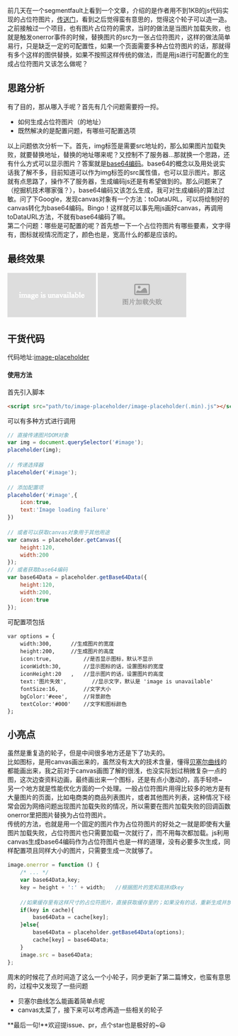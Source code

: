 前几天在一个segmentfault上看到一个文章，介绍的是作者用不到1KB的js代码实现的占位符图片，[传送门](http://segmentfault.com/a/1190000004161123)，看到之后觉得蛮有意思的，觉得这个轮子可以造一造。  
之前接触过一个项目，也有图片占位符的需求，当时的做法是当图片加载失败，也就是触发onerror事件的时候，替换图片的src为一张占位符图片，这样的做法简单易行，只是缺乏一定的可配置性，如果一个页面需要多种占位符图片的话，那就得有多个这样的图供替换，如果不按照这样传统的做法，而是用js进行可配置化的生成占位符图片又该怎么做呢？  

## 思路分析
有了目的，那从哪入手呢？首先有几个问题需要捋一捋。
- 如何生成占位符图片（的地址）
- 既然解决的是配置问题，有哪些可配置选项

以上问题依次分析一下。首先，img标签是需要src地址的，那么如果图片加载失败，就要替换地址，替换的地址哪来呢？又控制不了服务器...那就换一个思路，还有什么方式可以显示图片？答案就是[base64编码](https://zh.wikipedia.org/zh/Base64)。base64的概念以及用处说实话我了解不多，目前知道可以作为img标签的src属性值，也可以显示图片。那这就有点思路了，操作不了服务器，生成编码js还是有希望做到的。那么问题来了（挖掘机技术哪家强？），base64编码又该怎么生成，我可对生成编码的算法过敏。问了下Google，发现canvas对象有一个方法：toDataURL，可以将绘制好的canvas转化为base64编码。Bingo！这样就可以事先用js画好canvas，再调用toDataURL方法，不就有base64编码了嘛。    
第二个问题：哪些是可配置的呢？首先想一下一个占位符图片有哪些要素，文字得有，图标就视情况而定了，颜色也是，宽高什么的都是应该的。  

## 最终效果
![](../gallery/image-placeholder/default-image.png)
![](../gallery/image-placeholder/options-image.png)

## 干货代码
代码地址:[image-placeholder](https://github.com/y8n/image-placeholder)

#### 使用方法
首先引入脚本

``` html
<script src="path/to/image-placeholder/image-placeholder(.min).js"></script>
```
可以有多种方式进行调用

``` javascript
// 直接传递图片DOM对象
var img = document.querySelector('#image');
placeholder(img);

// 传递选择器
placeholder('#image');

// 添加配置项
placeholder('#image',{
    icon:true,
    text:'Image loading failure'
})

// 或者可以获取canvas对象用于其他用途
var canvas = placeholder.getCanvas({
    height:120,
    width:200
});
// 或者获取base64编码
var base64Data = placeholder.getBase64Data({
    height:120,
    width:200,
    icon:true
});
```
可配置项包括

```
var options = {
    width:300,		//生成图片的宽度
    height:200,		//生成图片的高度
    icon:true,   		//是否显示图标，默认不显示
    iconWidth:30,		//显示图标的话，设置图标的宽度
    iconHeight:20	,	//显示图片的话，设置图片的高度
    text:'图片失效',		//显示文字，默认是 'image is unavailable'
    fontSize:16,		//文字大小
    bgColor:'#eee',		//背景颜色
    textColor:'#000'	//文字和图标颜色
};
```

## 小亮点
虽然是重复造的轮子，但是中间很多地方还是下了功夫的。  
比如图标，是用canvas画出来的，虽然没有太大的技术含量，懂得[贝塞尔曲线](https://zh.wikipedia.org/wiki/%E8%B2%9D%E8%8C%B2%E6%9B%B2%E7%B7%9A)的都能画出来，我之前对于canvas画图了解的很浅，也没实际划过稍微复杂一点的图，这次边查资料边画，最终画出来一个图标，还是有点小激动的，高手轻喷~  
另一个地方就是性能优化方面的一个处理。一般占位符图片用得比较多的地方是有大量图片的页面，比如电商类的商品列表图片，或者其他图片列表，这种情况下经常会因为网络问题出现图片加载失败的情况，所以需要在图片加载失败的回调函数onerror里把图片替换为占位符图片。  
传统的方法，也就是用一个固定的图片作为占位符图片的好处之一就是即使有大量图片加载失败，占位符图片也只需要加载一次就行了，而不用每次都加载。js利用canvas生成base64编码作为占位符图片也是一样的道理，没有必要多次生成，同样配置项且同样大小的图片，只需要生成一次就够了。

``` javascript
image.onerror = function () {
    /* ... */
    var base64Data,key;
    key = height + ':' + width;   //根据图片的宽和高拼成key
    
    //如果缓存里有这样尺寸的占位符图片，直接获取缓存里的；如果没有的话，重新生成并放到缓存里
    if(key in cache){   
        base64Data = cache[key];
    }else{
        base64Data = placeholder.getBase64Data(options);
        cache[key] = base64Data;
    }
    image.src = base64Data;
};
```

周末的时候花了点时间造了这么一个小轮子，同步更新了第二篇博文，也蛮有意思的，过程中又发现了一些问题
- 贝塞尔曲线怎么能画着简单点呢
- canvas太菜了，接下来可以考虑再造一些相关的轮子

**最后一句!**欢迎提issue、pr，点个star也是极好的~😃

